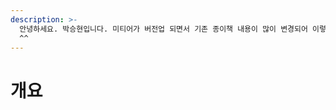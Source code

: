 ```yaml
---
description: >-
  안녕하세요. 박승현입니다. 미티어가 버전업 되면서 기존 종이책 내용이 많이 변경되어 이렇게 AS 페이지를 만들게 되었습니다. 감사합니다.
  ^^
---
```


# 개요

